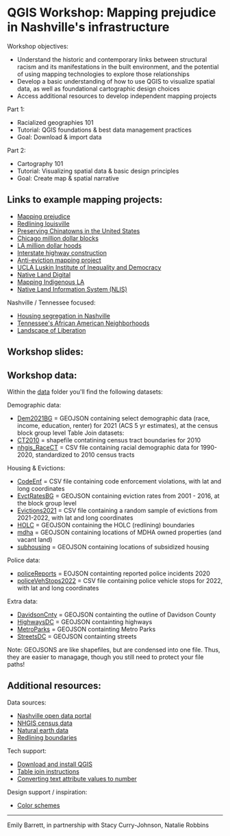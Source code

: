 # QGIS Workshop: Mapping prejudice in Nashville's infrastructure 

Workshop objectives:
* Understand the historic and contemporary links between structural   racism and its manifestations in the built environment, and the potential of using mapping technologies to explore those relationships  
* Develop a basic understanding of how to use QGIS to visualize spatial data, as well as foundational cartographic design choices 
* Access additional resources to develop independent mapping projects 

Part 1: 
* Racialized geographies 101
* Tutorial: QGIS foundations & best data management practices 
* Goal: Download & import data 

Part 2:
* Cartography 101
* Tutorial: Visualizing spatial data & basic design principles 
* Goal: Create map & spatial narrative 

## Links to example mapping projects: 

* [Mapping prejudice](https://mappingprejudice.umn.edu/)
* [Redlining louisville](https://lojic.maps.arcgis.com/apps/MapSeries/index.html?appid=e4d29907953c4094a17cb9ea8f8f89de)
* [Preserving Chinatowns in the United States](https://storymaps.arcgis.com/stories/3fa093b1c6194409ac979b03a4e77ed6)
* [Chicago million dollar blocks](https://chicagosmilliondollarblocks.com/)
* [LA million dollar hoods](https://milliondollarhoods.pre.ss.ucla.edu/)
* [Interstate highway construction](https://www.nbcnews.com/specials/america-highways-inequality/)
* [Anti-eviction mapping project](https://antievictionmap.com/)
* [UCLA Luskin Institute of Inequality and Democracy](https://challengeinequality.luskin.ucla.edu/property-police/)
* [Native Land Digital](https://native-land.ca/)
* [Mapping Indigenous LA](https://www.arcgis.com/apps/MapJournal/index.html?appid=a9e370db955a45ba99c52fb31f31f1fc)
* [Native Land Information System (NLIS)](https://nativeland.info/)

Nashville / Tennessee focused:
* [Housing segregation in Nashville](https://storymaps.arcgis.com/stories/050e09fabed0474b9687525fbc4e4c9a)
* [Tennessee's African American Neighborhoods](https://tnlibarchives.maps.arcgis.com/apps/MapSeries/index.html?appid=8dba65584072450ca8928a5f3408373f)
* [Landscape of Liberation](https://tnmap.tn.gov/civilwar/freedmen/)


## Workshop slides: 

## Workshop data: 

Within the [data](data/) folder you'll find the following datasets: 

Demographic data: 
* [Dem2021BG](data/demographics/Dem2021BG.geojson) = GEOJSON containing select demographic data (race, income, education, renter) for 2021 (ACS 5 yr estimates), at the census block group level
Table Join datasets: 
* [CT2010](data/demographics/tableJoin/CT2010/) = shapefile contatining census tract boundaries for 2010
* [nhgis_RaceCT](data/demographics/tableJoin/nhgis_RaceCT.csv) = CSV file containing racial demographic data for 1990-2020, standardized to 2010 census tracts 

Housing & Evictions:
* [CodeEnf](data/housing/CodeEnf.csv) = CSV file containing code enforcement violations, with lat and long coordinates
* [EvctRatesBG](data/housing/EvctRatesBG.geojson) = GEOJSON containing eviction rates from 2001 - 2016, at the block group level 
* [Evictions2021](data/housing/Evictions2021.csv) = CSV file containing a random sample of evictions from 2021-2022, with lat and long coordinates
* [HOLC](data/housing/HOLC.geojson) = GEOJSON containing the HOLC (redlining) boundaries 
* [mdha](data/housing/mdha.geojson) = GEOJSON containing locations of MDHA owned properties (and vacant land)
* [subhousing](data/housing/mdha.geojson) = GEOJSON containing locations of subsidized housing

Police data: 
* [policeReports](data/police/policeReports.geojson) = EOJSON containting reported police incidents 2020 
* [policeVehStops2022](data/police/PoliceVehStops2022.csv) = CSV file containing police vehicle stops for 2022, with lat and long coordinates 

Extra data:
* [DavidsonCnty](data/extra/DavidsonCnty.geojson) = GEOJSON containting the outline of Davidson County 
* [HighwaysDC](data/extra/HighwaysDC.geojson) = GEOJSON containting highways 
* [MetroParks](data/extra/MetroParks.geojson) = GEOJSON containting Metro Parks 
* [StreetsDC](data/extra/StreetsDC.geojson) = GEOJSON containting streets  

Note: GEOJSONS are like shapefiles, but are condensed into one file. Thus, they are easier to managage, though you still need to protect your file paths!  

## Additional resources: 

Data sources: 
* [Nashville open data portal](https://data.nashville.gov/)
* [NHGIS census data](https://www.nhgis.org/)
* [Natural earth data](https://www.naturalearthdata.com/)
* [Redlining boundaries](https://chesapeake-deij2-chesbay.hub.arcgis.com/documents/holc-redlining-mapping-inequality/explore)

Tech support: 
* [Download and install QGIS](https://docs.google.com/document/d/1E-CC5uFhqbHIgEhzM1LlcSuYSy4vJfr7VQvFQj_OOhc/edit)
* [Table join instructions](QGISTableJoins_2023.pdf) 
* [Converting text attribute values to number](https://mapscaping.com/converting-text-to-numbers-in-qgis/)

Design support / inspiration: 
* [Color schemes](https://colorbrewer2.org/#type=sequential&scheme=BuGn&n=3)
 
--------------- 
Emily Barrett, in partnership with Stacy Curry-Johnson, Natalie Robbins 


 
